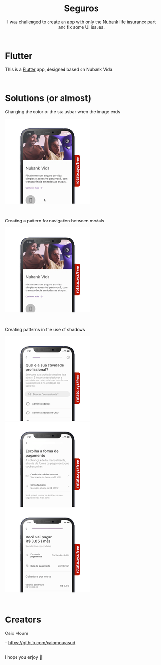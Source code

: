 <h1 align=center> Seguros </h3>

<p align=center>
  I was challenged to create an app with only the <a href="https://nubank.com.br" target="_blank">Nubank</a> life insurance part and fix some UI issues.
</p>
</br>

# Flutter
<p>This is a <a href="https://flutter.dev/" target="_blank">Flutter</a> app, designed based on Nubank Vida.</p>
</br>

# Solutions (or almost)

Changing the color of the statusbar when the image ends
<p>
  <img src="screens/home.gif" height="280" alt="">
</p>
</br>

Creating a pattern for navigation between modals
<p>
  <img src="screens/modal_navigation.gif" height="280" alt="">
</p>
</br>

Creating patterns in the use of shadows
<p>
  <img src="screens/atividades.gif" height="280" alt="">
  <img src="screens/forma_pagamento.gif" height="280" alt="">
  <img src="screens/contratar.gif" height="280" alt="">
</p>
</br>


# Creators
<p>Caio Moura</p>
- <a href="https://github.com/caiomourasud" target="_blank">https://github.com/caiomourasud</a>
</br>
</br>
<p>I hope you enjoy 🤘</p>
